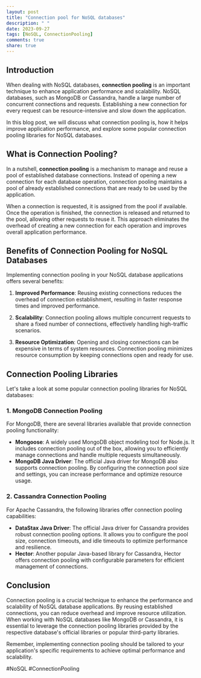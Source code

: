 ```yaml
---
layout: post
title: "Connection pool for NoSQL databases"
description: " "
date: 2023-09-27
tags: [NoSQL, ConnectionPooling]
comments: true
share: true
---
```


## Introduction

When dealing with NoSQL databases, **connection pooling** is an important technique to enhance application performance and scalability. NoSQL databases, such as MongoDB or Cassandra, handle a large number of concurrent connections and requests. Establishing a new connection for every request can be resource-intensive and slow down the application.

In this blog post, we will discuss what connection pooling is, how it helps improve application performance, and explore some popular connection pooling libraries for NoSQL databases.

## What is Connection Pooling?

In a nutshell, **connection pooling** is a mechanism to manage and reuse a pool of established database connections. Instead of opening a new connection for each database operation, connection pooling maintains a pool of already established connections that are ready to be used by the application.

When a connection is requested, it is assigned from the pool if available. Once the operation is finished, the connection is released and returned to the pool, allowing other requests to reuse it. This approach eliminates the overhead of creating a new connection for each operation and improves overall application performance.

## Benefits of Connection Pooling for NoSQL Databases

Implementing connection pooling in your NoSQL database applications offers several benefits:

1. **Improved Performance**: Reusing existing connections reduces the overhead of connection establishment, resulting in faster response times and improved performance.

2. **Scalability**: Connection pooling allows multiple concurrent requests to share a fixed number of connections, effectively handling high-traffic scenarios.

3. **Resource Optimization**: Opening and closing connections can be expensive in terms of system resources. Connection pooling minimizes resource consumption by keeping connections open and ready for use.

## Connection Pooling Libraries

Let's take a look at some popular connection pooling libraries for NoSQL databases:

### 1. **MongoDB Connection Pooling**

For MongoDB, there are several libraries available that provide connection pooling functionality:

- **Mongoose**: A widely used MongoDB object modeling tool for Node.js. It includes connection pooling out of the box, allowing you to efficiently manage connections and handle multiple requests simultaneously.
- **MongoDB Java Driver**: The official Java driver for MongoDB also supports connection pooling. By configuring the connection pool size and settings, you can increase performance and optimize resource usage.

### 2. **Cassandra Connection Pooling**

For Apache Cassandra, the following libraries offer connection pooling capabilities:

- **DataStax Java Driver**: The official Java driver for Cassandra provides robust connection pooling options. It allows you to configure the pool size, connection timeouts, and idle timeouts to optimize performance and resilience.
- **Hector**: Another popular Java-based library for Cassandra, Hector offers connection pooling with configurable parameters for efficient management of connections.

## Conclusion

Connection pooling is a crucial technique to enhance the performance and scalability of NoSQL database applications. By reusing established connections, you can reduce overhead and improve resource utilization. When working with NoSQL databases like MongoDB or Cassandra, it is essential to leverage the connection pooling libraries provided by the respective database's official libraries or popular third-party libraries.

Remember, implementing connection pooling should be tailored to your application's specific requirements to achieve optimal performance and scalability.

#NoSQL #ConnectionPooling